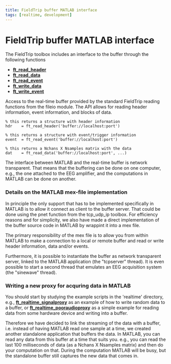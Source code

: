 ```yaml
---
title: FieldTrip buffer MATLAB interface
tags: [realtime, development]
---
```


# FieldTrip buffer MATLAB interface

The FieldTrip toolbox includes an interface to the buffer through the following functions

- **[ft_read_header](https://github.com/fieldtrip/fieldtrip/blob/release/fileio/ft_read_header.m)**
- **[ft_read_data](https://github.com/fieldtrip/fieldtrip/blob/release/fileio/ft_read_data.m)**
- **[ft_read_event](https://github.com/fieldtrip/fieldtrip/blob/release/fileio/ft_read_event.m)**
- **[ft_write_data](https://github.com/fieldtrip/fieldtrip/blob/release/fileio/ft_write_data.m)**
- **[ft_write_event](https://github.com/fieldtrip/fieldtrip/blob/release/fileio/ft_write_event.m)**

Access to the real-time buffer provided by the standard FieldTrip reading functions from the fileio module. The API allows for reading header information, event information, and blocks of data.

    % this returns a structure with header information
    hdr    = ft_read_header('buffer://localhost:port')

    % this returns a structure with event/trigger information
    event  = ft_read_event('buffer://localhost:port')

    % this returns a Nchans X Nsamples matrix with the data
    dat    = ft_read_data('buffer://localhost:port', ...)

The interface between MATLAB and the real-time buffer is network transparent. That means that the buffering can be done on one computer, e.g., the one attached to the EEG amplifier, and the computations in MATLAB can be done on another.

### Details on the MATLAB mex-file implementation

In principle the only support that has to be implemented specifically in MATLAB is to allow it connect as client to the buffer server. That could be done using the pnet function from the tcp_udp_ip toolbox. For efficiency reasons and for simplicity, we also have made a direct implementation of the buffer source code in MATLAB by wrappint it into a mex file.

The primary responsibility of the mex file is to allow you from within MATLAB to make a connection to a local or remote buffer and read or write header information, data and/or events.

Furthermore, it is possible to instantiate the buffer as network transparent server, linked to the MATLAB application (the "tcpserver" thread). It is even possible to start a second thread that emulates an EEG acquisition system (the "sinewave" thread).

### Writing a new proxy for acquring data in MATLAB

You should start by studying the example scripts in the 'realtime' directory, e.g., **[ft_realtime_signalproxy](https://github.com/fieldtrip/fieldtrip/blob/release/realtime/example/ft_realtime_signalproxy.m)** as an example of how to write random data to a buffer, or **[ft_realtime_pooraudioproxy](https://github.com/fieldtrip/fieldtrip/blob/release/realtime/example/ft_realtime_pooraudioproxy.m)** as a simple example for reading data from some hardware device and writing into a buffer.

Therefore we have decided to link the streaming of the data with a buffer, i.e. instead of having MATLAB read one sample at a time, we created another standalone application that buffers the data. In MATLAB, you can read any data from this buffer at a time that suits you. e.g., you can read the last 100 milliseconds of data (as a Nchans X Nsamples matrix) and then do your computation on that. During the computation MATLAB will be busy, but the standalone buffer still captures the new data that comes in.
